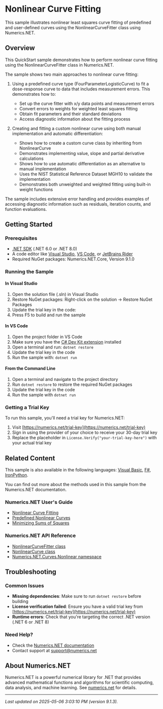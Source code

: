 # Nonlinear Curve Fitting

This sample illustrates nonlinear least squares curve fitting of predefined and user-defined curves using the NonlinearCurveFitter class using Numerics.NET.

## Overview

This QuickStart sample demonstrates how to perform nonlinear curve fitting using the NonlinearCurveFitter class 
in Numerics.NET.

The sample shows two main approaches to nonlinear curve fitting:

1. Using a predefined curve type (FourParameterLogisticCurve) to fit a dose-response curve to data 
that includes measurement errors. This demonstrates how to:
   - Set up the curve fitter with x/y data points and measurement errors
   - Convert errors to weights for weighted least squares fitting
   - Obtain fit parameters and their standard deviations
   - Access diagnostic information about the fitting process

2. Creating and fitting a custom nonlinear curve using both manual implementation and automatic 
differentiation:
   - Shows how to create a custom curve class by inheriting from NonlinearCurve
   - Demonstrates implementing value, slope and partial derivative calculations
   - Shows how to use automatic differentiation as an alternative to manual implementation
   - Uses the NIST Statistical Reference Dataset MGH10 to validate the implementation
   - Demonstrates both unweighted and weighted fitting using built-in weight functions

The sample includes extensive error handling and provides examples of accessing diagnostic 
information such as residuals, iteration counts, and function evaluations.


## Getting Started

### Prerequisites

- [.NET SDK](https://dotnet.microsoft.com/download) (.NET 6.0 or .NET 8.0)
- A code editor like [Visual Studio](https://visualstudio.microsoft.com/), [VS Code](https://code.visualstudio.com/), or [JetBrains Rider](https://www.jetbrains.com/rider/)
- Required NuGet packages: Numerics.NET.Core, Version 9.1.0

### Running the Sample

#### In Visual Studio
1. Open the solution file (.sln) in Visual Studio
2. Restore NuGet packages: Right-click on the solution → Restore NuGet Packages
3. Update the trial key in the code:
4. Press F5 to build and run the sample

#### In VS Code

1. Open the project folder in VS Code
2. Make sure you have the [C# Dev Kit extension](https://marketplace.visualstudio.com/items?itemName=ms-dotnettools.csdevkit) installed
3. Open a terminal and run: `dotnet restore`
4. Update the trial key in the code 
5. Run the sample with: `dotnet run`

#### From the Command Line

1. Open a terminal and navigate to the project directory
2. Run `dotnet restore` to restore the required NuGet packages
3. Update the trial key in the code
4. Run the sample with `dotnet run`

### Getting a Trial Key

To run this sample, you'll need a trial key for Numerics.NET:

1. Visit [https://numerics.net/trial-key](https://numerics.net/trial-key)
2. Sign in using the provider of your choice to receive your 30-day trial key
3. Replace the placeholder in `License.Verify("your-trial-key-here")` with your actual trial key

## Related Content

This sample is also available in the following languages: 
[Visual Basic](https://github.com/NumericsDotNet/quickstart-visualbasic/tree/net6.0/mathematics/curve-fitting-and-interpolation/nonlinear-curve-fitting), [F#](https://github.com/NumericsDotNet/quickstart-fsharp/tree/net6.0/mathematics/curve-fitting-and-interpolation/nonlinear-curve-fitting), [IronPython](https://github.com/NumericsDotNet/quickstart-ironpython/tree/net6.0/mathematics/curve-fitting-and-interpolation/nonlinear-curve-fitting).

You can find out more about the methods used in this sample from the Numerics.NET documentation.

### Numerics.NET User's Guide

- [Nonlinear Curve Fitting](https://numerics.net/documentation/latest/mathematics/curve-fitting/nonlinear-curve-fitting)
- [Predefined Nonlinear Curves](https://numerics.net/documentation/latest/mathematics/curve-fitting/predefined-nonlinear-curves)
- [Minimizing Sums of Squares](https://numerics.net/documentation/latest/mathematics/optimization/minimizing-sums-of-squares)

### Numerics.NET API Reference

- [NonlinearCurveFitter class](https://numerics.net/documentation/latest/reference/numerics.net.curves.nonlinearcurvefitter)
- [NonlinearCurve class](https://numerics.net/documentation/latest/reference/numerics.net.curves.nonlinearCurve)
- [Numerics.NET.Curves.Nonlinear namespace](https://numerics.net/documentation/latest/reference/numerics.net.curves.nonlinear)


## Troubleshooting

### Common Issues

- **Missing dependencies**: Make sure to run `dotnet restore` before building
- **License verification failed**: Ensure you have a valid trial key from [https://numerics.net/trial-key](https://numerics.net/trial-key)
- **Runtime errors**: Check that you're targeting the correct .NET version (.NET 6 or .NET 8)

### Need Help?

- Check the [Numerics.NET documentation](https://numerics.net/documentation/)
- Contact support at [support@numerics.net](mailto:support@numerics.net?subject=NonlinearCurveFitting%20QuickStart%20Sample%20%28C%23%29)

## About Numerics.NET

Numerics.NET is a powerful numerical library for .NET that provides advanced mathematical 
functions and algorithms for scientific computing, data analysis, and machine learning.
See [numerics.net](https://numerics.net) for details.

---

_Last updated on 2025-05-06 3:03:10 PM (version 9.1.3)._

